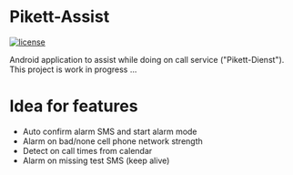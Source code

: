 # Pikett-Assist
[![license](https://img.shields.io/badge/License-Apache%202.0-blue.svg)](https://opensource.org/licenses/Apache-2.0)

Android application to assist while doing on call service ("Pikett-Dienst").
This project is work in progress ...

# Idea for features
* Auto confirm alarm SMS and start alarm mode 
* Alarm on bad/none cell phone network strength
* Detect on call times from calendar
* Alarm on missing test SMS (keep alive)
